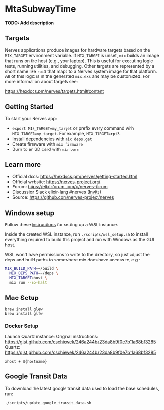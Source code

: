 # MtaSubwayTime

**TODO: Add description**

## Targets

Nerves applications produce images for hardware targets based on the
`MIX_TARGET` environment variable. If `MIX_TARGET` is unset, `mix` builds an
image that runs on the host (e.g., your laptop). This is useful for executing
logic tests, running utilities, and debugging. Other targets are represented by
a short name like `rpi3` that maps to a Nerves system image for that platform.
All of this logic is in the generated `mix.exs` and may be customized. For more
information about targets see:

https://hexdocs.pm/nerves/targets.html#content

## Getting Started

To start your Nerves app:
  * `export MIX_TARGET=my_target` or prefix every command with
    `MIX_TARGET=my_target`. For example, `MIX_TARGET=rpi3`
  * Install dependencies with `mix deps.get`
  * Create firmware with `mix firmware`
  * Burn to an SD card with `mix burn`

## Learn more

  * Official docs: https://hexdocs.pm/nerves/getting-started.html
  * Official website: https://nerves-project.org/
  * Forum: https://elixirforum.com/c/nerves-forum
  * Discussion Slack elixir-lang #nerves ([Invite](https://elixir-slackin.herokuapp.com/))
  * Source: https://github.com/nerves-project/nerves


## Windows setup

Follow these [instructions](https://medium.com/@jeffborch/running-the-scenic-elixir-gui-framework-on-windows-10-using-wsl-f9c01fd276f6) for setting up a WSL instance.

Inside the created WSL instance, run `./scripts/wsl_setup.sh` to install everything required to build this project and run with Windows as the GUI host.

WSL won't have permissions to write to the directory, so just adjust the deps and build paths to somewhere mix does have access to, e.g.:

```sh
MIX_BUILD_PATH=~/build \
  MIX_DEPS_PATH=~/deps \
  MIX_TARGET=host \
  mix run --no-halt
```

## Mac Setup

```
brew install glew
brew install glfw
```

### Docker Setup

Launch Quartz instance:
Original instructions: https://gist.github.com/cschiewek/246a244ba23da8b9f0e7b11a68bf3285
Quartz: https://gist.github.com/cschiewek/246a244ba23da8b9f0e7b11a68bf3285

```
xhost + ${hostname}
```

## Google Transit Data

To download the latest google transit data used to load the base schedules, run:

```sh
./scripts/update_google_transit_data.sh
```